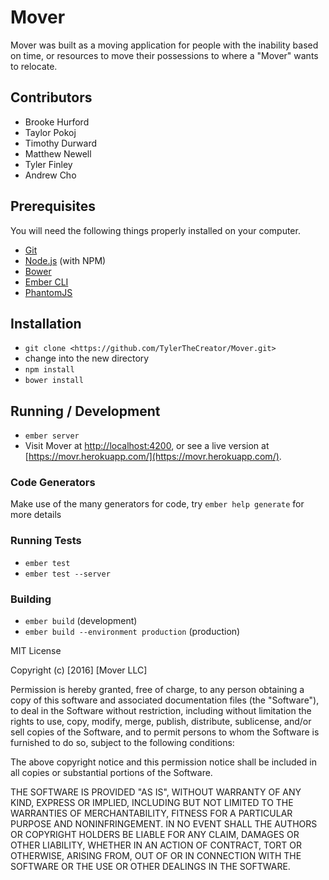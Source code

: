 # Mover

Mover was built as a moving application for people with the inability based on time, or resources to move their possessions to where a "Mover" wants to relocate.

## Contributors
* Brooke Hurford
* Taylor Pokoj
* Timothy Durward
* Matthew Newell
* Tyler Finley
* Andrew Cho

## Prerequisites

You will need the following things properly installed on your computer.

* [Git](http://git-scm.com/)
* [Node.js](http://nodejs.org/) (with NPM)
* [Bower](http://bower.io/)
* [Ember CLI](http://ember-cli.com/)
* [PhantomJS](http://phantomjs.org/)

## Installation

* `git clone <https://github.com/TylerTheCreator/Mover.git>`
* change into the new directory
* `npm install`
* `bower install`

## Running / Development

* `ember server`
* Visit Mover at [http://localhost:4200](http://localhost:4200), or see a live version at [https://movr.herokuapp.com/](https://movr.herokuapp.com/).

### Code Generators

Make use of the many generators for code, try `ember help generate` for more details

### Running Tests

* `ember test`
* `ember test --server`

### Building

* `ember build` (development)
* `ember build --environment production` (production)

MIT License

Copyright (c) [2016] [Mover LLC]

Permission is hereby granted, free of charge, to any person obtaining a copy
of this software and associated documentation files (the "Software"), to deal
in the Software without restriction, including without limitation the rights
to use, copy, modify, merge, publish, distribute, sublicense, and/or sell
copies of the Software, and to permit persons to whom the Software is
furnished to do so, subject to the following conditions:

The above copyright notice and this permission notice shall be included in all
copies or substantial portions of the Software.

THE SOFTWARE IS PROVIDED "AS IS", WITHOUT WARRANTY OF ANY KIND, EXPRESS OR
IMPLIED, INCLUDING BUT NOT LIMITED TO THE WARRANTIES OF MERCHANTABILITY,
FITNESS FOR A PARTICULAR PURPOSE AND NONINFRINGEMENT. IN NO EVENT SHALL THE
AUTHORS OR COPYRIGHT HOLDERS BE LIABLE FOR ANY CLAIM, DAMAGES OR OTHER
LIABILITY, WHETHER IN AN ACTION OF CONTRACT, TORT OR OTHERWISE, ARISING FROM,
OUT OF OR IN CONNECTION WITH THE SOFTWARE OR THE USE OR OTHER DEALINGS IN THE
SOFTWARE.

